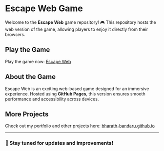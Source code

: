 # Escape Web Game

Welcome to the **Escape Web** game repository! 🎮 This repository hosts the web version of the game, allowing players to enjoy it directly from their browsers.

## Play the Game
Play the game now: [Escape Web](https://bharath-bandaru.github.io/escape-web)

## About the Game
Escape Web is an exciting web-based game designed for an immersive experience. Hosted using **GitHub Pages**, this version ensures smooth performance and accessibility across devices.

## More Projects
Check out my portfolio and other projects here: [bharath-bandaru.github.io](https://bharath-bandaru.github.io)

---
### 📌 Stay tuned for updates and improvements!

